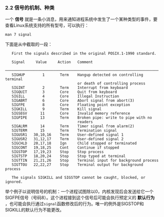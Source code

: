 ### 2.2 信号的机制、种类

一个 __信号__ 就是一条小消息，用来通知进程系统中发生了一个某种类型的事件，要查看Linux系统支持的所有型号，可以执行：

    man 7 signal
    
下面是从中截取的一段：

       First the signals described in the original POSIX.1-1990 standard.

       Signal     Value     Action   Comment
       ──────────────────────────────────────────────────────────────────────
       SIGHUP        1       Term    Hangup detected on controlling terminal
                                     or death of controlling process
       SIGINT        2       Term    Interrupt from keyboard
       SIGQUIT       3       Core    Quit from keyboard
       SIGILL        4       Core    Illegal Instruction
       SIGABRT       6       Core    Abort signal from abort(3)
       SIGFPE        8       Core    Floating point exception
       SIGKILL       9       Term    Kill signal
       SIGSEGV      11       Core    Invalid memory reference
       SIGPIPE      13       Term    Broken pipe: write to pipe with no
                                     readers
       SIGALRM      14       Term    Timer signal from alarm(2)
       SIGTERM      15       Term    Termination signal
       SIGUSR1   30,10,16    Term    User-defined signal 1
       SIGUSR2   31,12,17    Term    User-defined signal 2
       SIGCHLD   20,17,18    Ign     Child stopped or terminated
       SIGCONT   19,18,25    Cont    Continue if stopped
       SIGSTOP   17,19,23    Stop    Stop process
       SIGTSTP   18,20,24    Stop    Stop typed at terminal
       SIGTTIN   21,21,26    Stop    Terminal input for background process
       SIGTTOU   22,22,27    Stop    Terminal output for background process

       The signals SIGKILL and SIGSTOP cannot be caught, blocked, or ignored.

举个例子以说明信号的机制：一个进程试图除以0，内核发现后会发送给它一个SIGFPE信号（号码8）。这个进程接到这个信号后可能会执行预定义的 __默认行为__ ，也可能会执行通过`signal`函数修改后的行为。唯一的例外是SIGSTOP和SIGKILL的默认行为不能更改。


